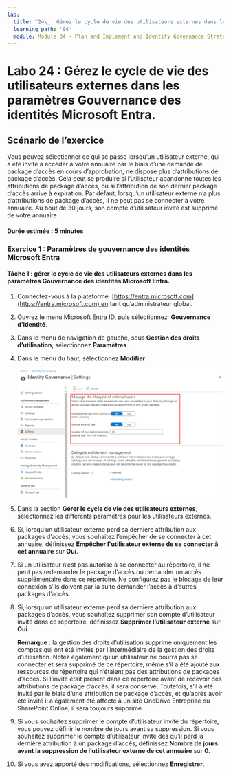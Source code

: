 ```yaml
---
lab:
  title: "24\_: Gérez le cycle de vie des utilisateurs externes dans les paramètres Gouvernance des identités Microsoft Entra."
  learning path: '04'
  module: Module 04 - Plan and Implement and Identity Governance Strategy
---
```


# Labo 24 : Gérez le cycle de vie des utilisateurs externes dans les paramètres Gouvernance des identités Microsoft Entra.  

## Scénario de l’exercice

Vous pouvez sélectionner ce qui se passe lorsqu’un utilisateur externe, qui a été invité à accéder à votre annuaire par le biais d’une demande de package d’accès en cours d’approbation, ne dispose plus d’attributions de package d’accès. Cela peut se produire si l’utilisateur abandonne toutes les attributions de package d’accès, ou si l’attribution de son dernier package d’accès arrive à expiration. Par défaut, lorsqu’un utilisateur externe n’a plus d’attributions de package d’accès, il ne peut pas se connecter à votre annuaire. Au bout de 30 jours, son compte d’utilisateur invité est supprimé de votre annuaire.

#### Durée estimée : 5 minutes

### Exercice 1 : Paramètres de gouvernance des identités Microsoft Entra

#### Tâche 1 : gérer le cycle de vie des utilisateurs externes dans les paramètres Gouvernance des identités Microsoft Entra.

1. Connectez-vous à la plateforme  [https://entra.microsoft.com](https://entra.microsoft.com) en tant qu’administrateur global.

2. Ouvrez le menu Microsoft Entra ID, puis sélectionnez  **Gouvernance d’identité**.

3. Dans le menu de navigation de gauche, sous **Gestion des droits d’utilisation**, sélectionnez **Paramètres**.

4. Dans le menu du haut, sélectionnez **Modifier**.

    ![Image de l’écran affichant la page des paramètres de gouvernance des identités avec la mise en surbrillance du cycle de vie des utilisateurs externes.](./media/lp4-mod1-manage-lifcycle-of-ext-users.png)

5. Dans la section **Gérer le cycle de vie des utilisateurs externes**, sélectionnez les différents paramètres pour les utilisateurs externes.

6. Si, lorsqu’un utilisateur externe perd sa dernière attribution aux packages d’accès, vous souhaitez l’empêcher de se connecter à cet annuaire, définissez **Empêcher l'utilisateur externe de se connecter à cet annuaire** sur **Oui**.

7. Si un utilisateur n’est pas autorisé à se connecter au répertoire, il ne peut pas redemander le package d’accès ou demander un accès supplémentaire dans ce répertoire. Ne configurez pas le blocage de leur connexion s’ils doivent par la suite demander l’accès à d’autres packages d’accès.

8. Si, lorsqu’un utilisateur externe perd sa dernière attribution aux packages d’accès, vous souhaitez supprimer son compte d’utilisateur invité dans ce répertoire, définissez **Supprimer l’utilisateur externe**  sur **Oui**.

    **Remarque** : la gestion des droits d’utilisation supprime uniquement les comptes qui ont été invités par l’intermédiaire de la gestion des droits d’utilisation. Notez également qu’un utilisateur ne pourra pas se connecter et sera supprimé de ce répertoire, même s’il a été ajouté aux ressources du répertoire qui n’étaient pas des attributions de packages d’accès. Si l’invité était présent dans ce répertoire avant de recevoir des attributions de package d’accès, il sera conservé. Toutefois, s’il a été invité par le biais d’une attribution de package d’accès, et qu’après avoir été invité il a également été affecté à un site OneDrive Entreprise ou SharePoint Online, il sera toujours supprimé.

9. Si vous souhaitez supprimer le compte d’utilisateur invité du répertoire, vous pouvez définir le nombre de jours avant sa suppression. Si vous souhaitez supprimer le compte d’utilisateur invité dès qu’il perd la dernière attribution à un package d’accès, définissez **Nombre de jours avant la suppression de l’utilisateur externe de cet annuaire**  sur **0**.

10. Si vous avez apporté des modifications, sélectionnez **Enregistrer**.
